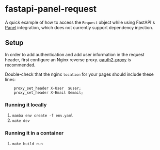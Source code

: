# fastapi-panel-request

A quick example of how to access the `Request` object while using FastAPI's
[Panel](https://panel.holoviz.org/) integration, which does not currently
support dependency injection.

## Setup

In order to add authentication and add user information in the request header,
first configure an Nginx reverse proxy.
[oauth2-proxy](https://oauth2-proxy.github.io/oauth2-proxy/) is recommended.

Double-check that the nginx `location` for your pages should include these lines:

```
    proxy_set_header X-User  $user;
    proxy_set_header X-Email $email;
```

### Running it locally

1. `mamba env create -f env.yaml`
2. `make dev`

### Running it in a container

1. `make build run`
